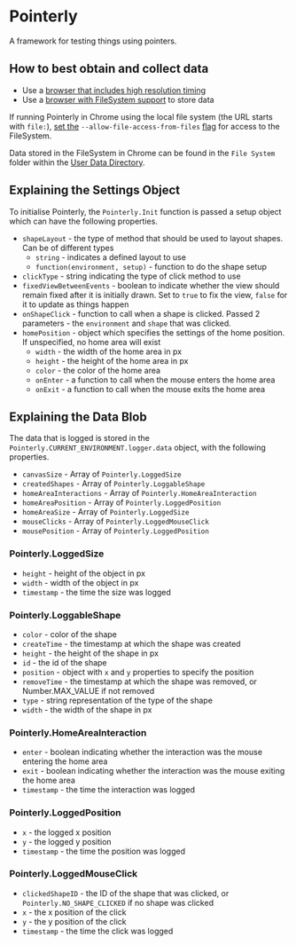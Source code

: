 Pointerly
=========

A framework for testing things using pointers.

## How to best obtain and collect data

* Use a [browser that includes high resolution timing](http://caniuse.com/#search=navigation%20timing)
* Use a [browser with FileSystem support](http://caniuse.com/#search=filesystem) to store data

If running Pointerly in Chrome using the local file system (the URL starts with `file:`), [set the](http://www.chromium.org/developers/how-tos/run-chromium-with-flags) `--allow-file-access-from-files` [flag](http://www.chromium.org/developers/how-tos/run-chromium-with-flags) for access to the FileSystem.

Data stored in the FileSystem in Chrome can be found in the `File System` folder within the [User Data Directory](http://www.chromium.org/user-experience/user-data-directory).

## Explaining the Settings Object

To initialise Pointerly, the `Pointerly.Init` function is passed a setup object which can have the following properties.

* `shapeLayout` - the type of method that should be used to layout shapes. Can be of different types
	* `string` - indicates a defined layout to use
	* `function(environment, setup)` - function to do the shape setup
* `clickType` - string indicating the type of click method to use
* `fixedViewBetweenEvents` - boolean to indicate whether the view should remain fixed after it is initially drawn. Set to `true` to fix the view, `false` for it to update as things happen
* `onShapeClick` - function to call when a shape is clicked. Passed 2 parameters - the `environment` and `shape` that was clicked.
* `homePosition` - object which specifies the settings of the home position. If unspecified, no home area will exist
	* `width` - the width of the home area in px
	* `height` - the height of the home area in px
	* `color` - the color of the home area
	* `onEnter` - a function to call when the mouse enters the home area
	* `onExit` - a function to call when the mouse exits the home area

## Explaining the Data Blob

The data that is logged is stored in the `Pointerly.CURRENT_ENVIRONMENT.logger.data` object, with the following properties.

* `canvasSize` - Array of `Pointerly.LoggedSize`
* `createdShapes` - Array of `Pointerly.LoggableShape`
* `homeAreaInteractions` - Array of `Pointerly.HomeAreaInteraction`
* `homeAreaPosition` - Array of `Pointerly.LoggedPosition`
* `homeAreaSize` - Array of `Pointerly.LoggedSize`
* `mouseClicks` - Array of `Pointerly.LoggedMouseClick`
* `mousePosition` - Array of `Pointerly.LoggedPosition`

### Pointerly.LoggedSize

* `height` - height of the object in px
* `width` - width of the object in px
* `timestamp` - the time the size was logged

### Pointerly.LoggableShape

* `color` - color of the shape
* `createTime` - the timestamp at which the shape was created
* `height` - the height of the shape in px
* `id` - the id of the shape
* `position` - object with `x` and `y` properties to specify the position
* `removeTime` - the timestamp at which the shape was removed, or Number.MAX_VALUE if not removed
* `type` - string representation of the type of the shape
* `width` - the width of the shape in px

### Pointerly.HomeAreaInteraction

* `enter` - boolean indicating whether the interaction was the mouse entering the home area
* `exit` - boolean indicating whether the interaction was the mouse exiting the home area
* `timestamp` - the time the interaction was logged

### Pointerly.LoggedPosition

* `x` - the logged x position
* `y` - the logged y position
* `timestamp` - the time the position was logged

### Pointerly.LoggedMouseClick

* `clickedShapeID` - the ID of the shape that was clicked, or `Pointerly.NO_SHAPE_CLICKED` if no shape was clicked
* `x` - the x position of the click
* `y` - the y position of the click
* `timestamp` - the time the click was logged
